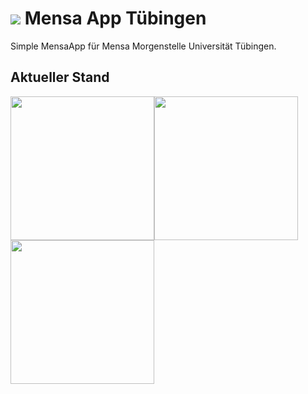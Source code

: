 <h1><img src="http://i.epvpimg.com/XUGkc.jpg" style="max-width:50px;"/> Mensa App Tübingen</h1>
Simple MensaApp für Mensa Morgenstelle Universität Tübingen.

## Aktueller Stand

<img src="http://i.epvpimg.com/Xofwe.jpg" width="230" style="float:left;"/>
<img src="http://i.epvpimg.com/md22h.jpg" width="230" style="float:left;"/>
<img src="http://i.epvpimg.com/Emhwh.jpg" width="230" style="float:left;" />
